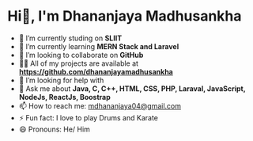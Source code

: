# Hi👋, I'm Dhananjaya Madhusankha


- 🔭 I’m currently studing on **SLIIT**
- 🌱 I’m currently learning **MERN Stack and Laravel**
- 👯 I’m looking to collaborate on **GitHub**
- 👨‍💻 All of my projects are available at **https://github.com/dhananjayamadhusankha**
- 🤔 I’m looking for help with 
- 💬 Ask me about **Java, C, C++, HTML, CSS, PHP, Laraval, JavaScript, NodeJs, ReactJs, Boostrap**
- 📫 How to reach me: mdhananjaya04@gmail.com
- ⚡ Fun fact: I love to play Drums and Karate
- 😄 Pronouns: He/ Him
